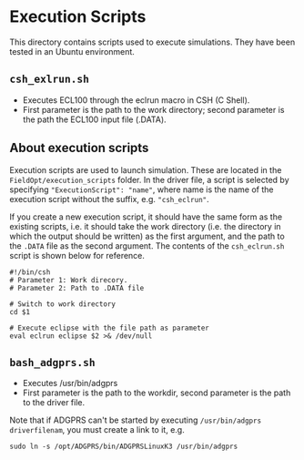 # Execution Scripts

This directory contains scripts used to execute simulations.
They have been tested in an Ubuntu environment.

## `csh_exlrun.sh`
* Executes ECL100 through the eclrun macro in CSH (C Shell).
* First parameter is the path to the work directory; second
parameter is the path the ECL100 input file (.DATA).

## About execution scripts
Execution scripts are used to launch simulation. These are located
in the `FieldOpt/execution_scripts` folder. In the driver file, a
script is selected by specifying `"ExecutionScript": "name"`, where
name is the name of the execution script without the suffix, e.g.
`"csh_eclrun"`.

If you create a new execution script, it should have the same form
as the existing scripts, i.e. it should take the work directory (i.e.
the directory in which the output should be written) as the first
argument, and the path to the `.DATA` file as the second argument.
The contents of the `csh_eclrun.sh` script is shown below for reference.

```
#!/bin/csh
# Parameter 1: Work direcory.
# Parameter 2: Path to .DATA file

# Switch to work directory
cd $1

# Execute eclipse with the file path as parameter
eval eclrun eclipse $2 >& /dev/null

```

## `bash_adgprs.sh`
* Executes /usr/bin/adgprs
* First parameter is the path to the workdir,
second parameter is the path to the driver file.

Note that if ADGPRS can't be started by executing
`/usr/bin/adgprs driverfilenam`, you must create
a link to it, e.g.
```
sudo ln -s /opt/ADGPRS/bin/ADGPRSLinuxK3 /usr/bin/adgprs
```